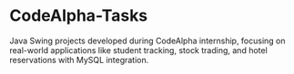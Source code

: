 # CodeAlpha-Tasks
Java Swing projects developed during CodeAlpha internship, focusing on real-world applications like student tracking, stock trading, and hotel reservations with MySQL integration.
